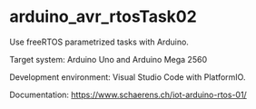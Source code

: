 # arduino_avr_rtosTask02

Use freeRTOS parametrized tasks with Arduino.

Target system: Arduino Uno and Arduino Mega 2560

Development environment: Visual Studio Code with PlatformIO.

Documentation: https://www.schaerens.ch/iot-arduino-rtos-01/
